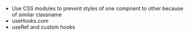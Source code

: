 - Use CSS modules to prevent styles of one compnent to other because of similar classname
- useHooks.com
- useRef and custom hooks